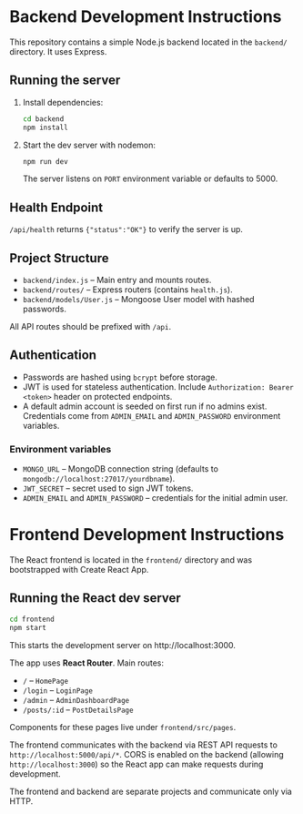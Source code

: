 # Backend Development Instructions

This repository contains a simple Node.js backend located in the `backend/` directory. It uses Express.

## Running the server

1. Install dependencies:
   ```bash
   cd backend
   npm install
   ```
2. Start the dev server with nodemon:
   ```bash
   npm run dev
   ```
   The server listens on `PORT` environment variable or defaults to 5000.

## Health Endpoint

`/api/health` returns `{"status":"OK"}` to verify the server is up.

## Project Structure

- `backend/index.js` – Main entry and mounts routes.
- `backend/routes/` – Express routers (contains `health.js`).
- `backend/models/User.js` – Mongoose User model with hashed passwords.

All API routes should be prefixed with `/api`.

## Authentication

- Passwords are hashed using `bcrypt` before storage.
- JWT is used for stateless authentication. Include `Authorization: Bearer <token>` header on protected endpoints.
- A default admin account is seeded on first run if no admins exist. Credentials come from `ADMIN_EMAIL` and `ADMIN_PASSWORD` environment variables.

### Environment variables

- `MONGO_URL` – MongoDB connection string (defaults to `mongodb://localhost:27017/yourdbname`).
- `JWT_SECRET` – secret used to sign JWT tokens.
- `ADMIN_EMAIL` and `ADMIN_PASSWORD` – credentials for the initial admin user.


# Frontend Development Instructions

The React frontend is located in the `frontend/` directory and was bootstrapped with Create React App.

## Running the React dev server

```bash
cd frontend
npm start
```

This starts the development server on http://localhost:3000.

The app uses **React Router**. Main routes:
- `/` – `HomePage`
- `/login` – `LoginPage`
- `/admin` – `AdminDashboardPage`
- `/posts/:id` – `PostDetailsPage`

Components for these pages live under `frontend/src/pages`.

The frontend communicates with the backend via REST API requests to `http://localhost:5000/api/*`. CORS is enabled on the backend (allowing `http://localhost:3000`) so the React app can make requests during development.

The frontend and backend are separate projects and communicate only via HTTP.
